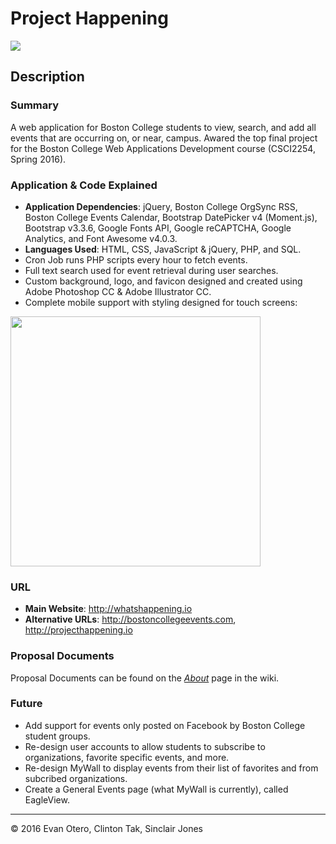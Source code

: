 # Project Happening

![](https://github.com/CSCI2254/project-happening/blob/master/img/logo.png)

## Description

### Summary
A web application for Boston College students to view, search, and add all events that are occurring on, or near, campus.
Awared the top final project for the Boston College Web Applications Development course (CSCI2254, Spring 2016).

### Application & Code Explained
- **Application Dependencies**: jQuery, Boston College OrgSync RSS, Boston College Events Calendar, Bootstrap DatePicker v4 (Moment.js), Bootstrap v3.3.6, Google Fonts API, Google reCAPTCHA, Google Analytics, and Font Awesome v4.0.3.
- **Languages Used**: HTML, CSS, JavaScript & jQuery, PHP, and SQL.
- Cron Job runs PHP scripts every hour to fetch events.
- Full text search used for event retrieval during user searches. 
- Custom background, logo, and favicon designed and created using Adobe Photoshop CC & Adobe Illustrator CC.
- Complete mobile support with styling designed for touch screens:
<img src="https://github.com/CSCI2254/project-happening/blob/master/img/mobilemockup.png" width="400px"/>

### URL
- **Main Website**: http://whatshappening.io
- **Alternative URLs**: http://bostoncollegeevents.com, http://projecthappening.io

### Proposal Documents
Proposal Documents can be found on the [_About_](https://github.com/CSCI2254/project-happening/wiki/About) page in the wiki.

### Future
- Add support for events only posted on Facebook by Boston College student groups.
- Re-design user accounts to allow students to subscribe to organizations, favorite specific events, and more.
- Re-design MyWall to display events from their list of favorites and from subcribed organizations.
- Create a General Events page (what MyWall is currently), called EagleView.

<hr>
&copy; 2016 Evan Otero, Clinton Tak, Sinclair Jones
